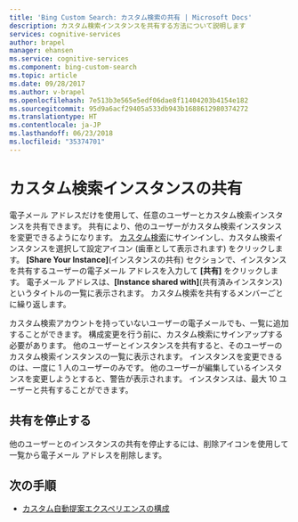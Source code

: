 ```yaml
---
title: 'Bing Custom Search: カスタム検索の共有 | Microsoft Docs'
description: カスタム検索インスタンスを共有する方法について説明します
services: cognitive-services
author: brapel
manager: ehansen
ms.service: cognitive-services
ms.component: bing-custom-search
ms.topic: article
ms.date: 09/28/2017
ms.author: v-brapel
ms.openlocfilehash: 7e513b3e565e5edf06dae8f11404203b4154e182
ms.sourcegitcommit: 95d9a6acf29405a533db943b1688612980374272
ms.translationtype: HT
ms.contentlocale: ja-JP
ms.lasthandoff: 06/23/2018
ms.locfileid: "35374701"
---
```

# <a name="share-your-custom-search-instance"></a>カスタム検索インスタンスの共有
電子メール アドレスだけを使用して、任意のユーザーとカスタム検索インスタンスを共有できます。 共有により、他のユーザーがカスタム検索インスタンスを変更できるようになります。 [カスタム検索](https://customsearch.ai)にサインインし、カスタム検索インスタンスを選択して設定アイコン (歯車として表示されます) をクリックします。 **[Share Your Instance]**(インスタンスの共有) セクションで、インスタンスを共有するユーザーの電子メール アドレスを入力して **[共有]** をクリックします。 電子メール アドレスは、**[Instance shared with]**(共有済みインスタンス) というタイトルの一覧に表示されます。 カスタム検索を共有するメンバーごとに繰り返します。 

カスタム検索アカウントを持っていないユーザーの電子メールでも、一覧に追加することができます。 構成変更を行う前に、カスタム検索にサインアップする必要があります。 他のユーザーとインスタンスを共有すると、そのユーザーのカスタム検索インスタンスの一覧に表示されます。 インスタンスを変更できるのは、一度に 1 人のユーザーのみです。 他のユーザーが編集しているインスタンスを変更しようとすると、警告が表示されます。 インスタンスは、最大 10 ユーザーと共有することができます。

## <a name="stop-sharing"></a>共有を停止する
他のユーザーとのインスタンスの共有を停止するには、削除アイコンを使用して一覧から電子メール アドレスを削除します。

## <a name="next-steps"></a>次の手順

- [カスタム自動提案エクスペリエンスの構成](define-custom-suggestions.md)